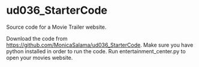# ud036_StarterCode
Source code for a Movie Trailer website.


Download the code from https://github.com/MonicaSalama/ud036_StarterCode.
Make sure you have python installed in order to run the code.
Run entertainment_center.py to open your movies website.